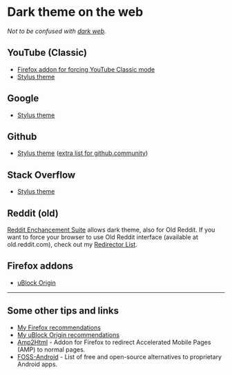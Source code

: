 # Dark theme on the web

_Not to be confused with [dark web](https://en.wikipedia.org/wiki/Dark_web)._



## YouTube (Classic)

* [Firefox addon for forcing YouTube Classic mode](https://addons.mozilla.org/en-US/firefox/addon/youtube-classic/)
* [Stylus theme](https://userstyles.org/styles/135831/youtube-deepdark-classic)

## Google

* [Stylus theme](https://userstyles.org/styles/144028/google-clean-dark)

## Github

* [Stylus theme](https://github.com/StylishThemes/GitHub-Dark) ([extra list for github.community](https://github.com/StylishThemes/GitHub-Community-Dark))

## Stack Overflow

* [Stylus theme](https://github.com/StylishThemes/StackOverflow-Dark)

## Reddit (old)

[Reddit Enchancement Suite](https://addons.mozilla.org/en-US/firefox/addon/reddit-enhancement-suite/) allows dark theme, also for Old Reddit.
If you want to force your browser to use Old Reddit interface (available at old.reddit.com), check out my [Redirector List](https://github.com/theel0ja/Redirector-List).

## Firefox addons

* [uBlock Origin](https://www.reddit.com/r/FirefoxCSS/comments/7lefac/ublock_origin_dark_theme/)

<hr/>

## Some other tips and links

* [My Firefox recommendations](https://github.com/theel0ja/firefox-recommendations/blob/master/README.md)
* [My uBlock Origin recommendations](https://github.com/theel0ja/ubo-recommendations/blob/master/README.md)
* [Amp2Html](https://www.daniel.priv.no/web-extensions/amp2html) - Addon for Firefox to redirect Accelerated Mobile Pages (AMP) to normal pages.
* [FOSS-Android](https://github.com/theel0ja/foss-android/blob/master/README.md) - List of free and open-source alternatives to proprietary Android apps.
